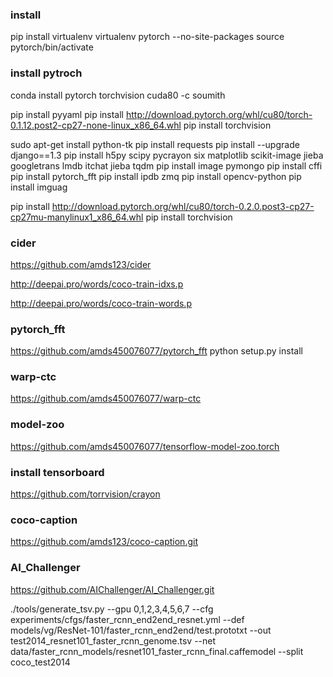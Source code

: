 ### install
pip install virtualenv
virtualenv pytorch --no-site-packages
source pytorch/bin/activate

### install pytroch

conda install pytorch torchvision cuda80 -c soumith

pip install pyyaml
pip install http://download.pytorch.org/whl/cu80/torch-0.1.12.post2-cp27-none-linux_x86_64.whl
pip install torchvision

sudo apt-get install python-tk
pip install requests
pip install --upgrade django==1.3
pip install h5py scipy pycrayon six matplotlib scikit-image jieba googletrans lmdb itchat jieba tqdm 
pip install image pymongo
pip install cffi
pip install pytorch_fft
pip install ipdb zmq
pip install opencv-python
pip install imguag

pip install http://download.pytorch.org/whl/cu80/torch-0.2.0.post3-cp27-cp27mu-manylinux1_x86_64.whl 
pip install torchvision 

### cider
https://github.com/amds123/cider

http://deepai.pro/words/coco-train-idxs.p

http://deepai.pro/words/coco-train-words.p

### pytorch_fft
https://github.com/amds450076077/pytorch_fft
python setup.py install

### warp-ctc
https://github.com/amds450076077/warp-ctc

### model-zoo
https://github.com/amds450076077/tensorflow-model-zoo.torch

### install tensorboard
https://github.com/torrvision/crayon

### coco-caption
https://github.com/amds123/coco-caption.git

### AI_Challenger
https://github.com/AIChallenger/AI_Challenger.git


./tools/generate_tsv.py --gpu 0,1,2,3,4,5,6,7 --cfg experiments/cfgs/faster_rcnn_end2end_resnet.yml --def models/vg/ResNet-101/faster_rcnn_end2end/test.prototxt --out test2014_resnet101_faster_rcnn_genome.tsv --net data/faster_rcnn_models/resnet101_faster_rcnn_final.caffemodel --split coco_test2014








